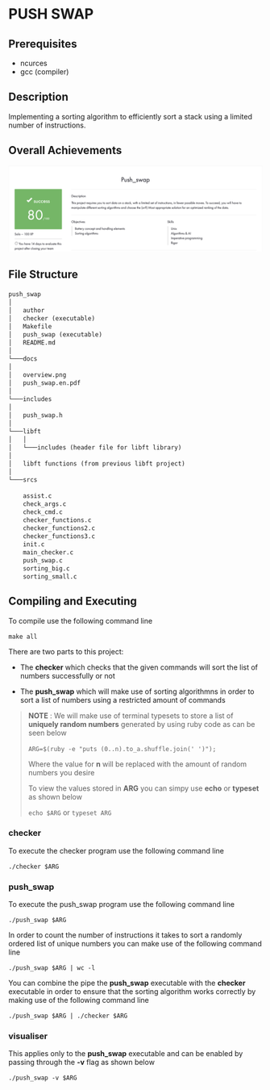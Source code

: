 # PUSH SWAP

## Prerequisites
* ncurces
* gcc (compiler)

## Description
Implementing a sorting algorithm to efficiently sort a stack using a limited number of instructions.

## Overall Achievements
![Screenshot](docs/overview.png)

## File Structure
```
push_swap
│
│   author
│   checker (executable)
│   Makefile
│   push_swap (executable)
│   README.md
│   
└───docs
│
│   overview.png
│   push_swap.en.pdf
│
└───includes
│
│   push_swap.h
│
└───libft
│   │
│   └───includes (header file for libft library)
│
│   libft functions (from previous libft project)
│
└───srcs

    assist.c
    check_args.c
    check_cmd.c
    checker_functions.c
    checker_functions2.c
    checker_functions3.c
    init.c
    main_checker.c
    push_swap.c
    sorting_big.c
    sorting_small.c
```
## Compiling and Executing
To compile use the following command line
```
make all
```
There are two parts to this project:
* The **checker** which checks that the given commands will sort the list of numbers successfully or not

* The **push_swap** which will make use of sorting algorithmns in order to sort a list of numbers using a restricted amount of commands

>**NOTE** : We will make use of terminal typesets to store a list of **uniquely random numbers** generated by using ruby code as can be seen below
>
>```ARG=$(ruby -e "puts (0..n).to_a.shuffle.join(' ')");```
>
>Where the value for **n** will be replaced with the amount of random numbers you desire
>
>To view the values stored in **ARG** you can simpy use **echo** or **typeset** as shown below
>
>```echo $ARG``` or ```typeset ARG```

### **checker**
To execute the checker program use the following command line
```
./checker $ARG
```
### **push_swap**
To execute the push_swap program use the following command line
```
./push_swap $ARG
```
In order to count the number of instructions it takes to sort a randomly ordered list of unique numbers you can make use of the following command line
```
./push_swap $ARG | wc -l
```
You can combine the pipe the **push_swap** executable with the **checker** executable in order to ensure that the sorting algorithm works correctly by making use of the following command line
```
./push_swap $ARG | ./checker $ARG
```

### **visualiser**
This applies only to the **push_swap** executable and can be enabled by passing through the **-v** flag as shown below
```
./push_swap -v $ARG
```
